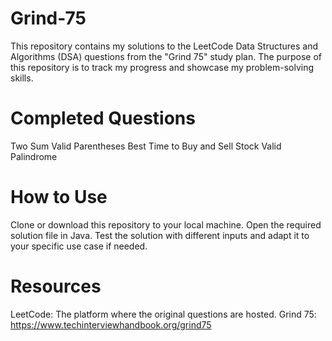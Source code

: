 # Grind-75

This repository contains my solutions to the LeetCode Data Structures and Algorithms (DSA) questions from the "Grind 75" study plan. The purpose of this repository is to track my progress and showcase my problem-solving skills.

# Completed Questions

Two Sum
Valid Parentheses
Best Time to Buy and Sell Stock
Valid Palindrome

# How to Use

Clone or download this repository to your local machine.
Open the required solution file in Java.
Test the solution with different inputs and adapt it to your specific use case if needed.

# Resources

LeetCode: The platform where the original questions are hosted.
Grind 75: https://www.techinterviewhandbook.org/grind75
